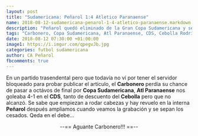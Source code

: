 ```yaml
---
layout: post
title: "Sudamericana: Peñarol 1:4 Atletico Paranaense"
name: 2018-08-12-sudamericana-penarol-1-4-atletico-paranaense.markdown
description: "Peñarol quedó eliminado de la Gran Copa Sudamericana y se estima que en poco tiempo empiezan a rodar cbezas"
tags: "Carbonero, Copa Sudamericana, Atl Paranaense, CDS, Cebolla Rodriguez, Peñarol"
date: 2018-08-12 07:30:00 +01:00:00
image1: https://i.imgur.com/qpegvJb.jpg
categories: futbol sudamericana
author: CA Peñarol
fbcomments: true
---
```


En un partido trasendental pero que todavía no ví por tener el servidor bloqueado para probar publicar el artículo, el <strong>Carbonero</strong> perdía su chance de pasar a octávos de final por <strong>Copa Sudamericana</strong>, <strong>Atl Paranaense</strong> nos goleaba 4-1 en el <strong>CDS</strong>, tanto de descuento del <strong>Cebolla</strong> pero que no alcanzó. Se sabe que empiezan a rodar cabezas y hay revuelo en la interna <strong>Peñarol</strong> después ampliamos cuando veamos la grabación y se sepan los cesados. Qeda en el debe...

<center>--== Aguante Carbonero!!! ==--</center>
